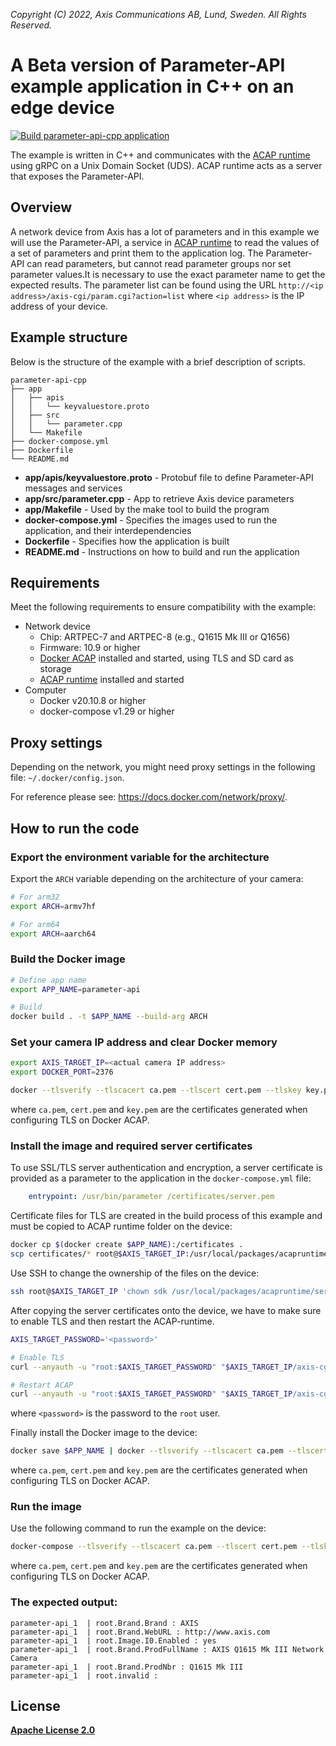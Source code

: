 *Copyright (C) 2022, Axis Communications AB, Lund, Sweden. All Rights Reserved.*

# A Beta version of Parameter-API example application in C++ on an edge device

[![Build parameter-api-cpp application](https://github.com/AxisCommunications/acap-computer-vision-sdk-examples/actions/workflows/parameter-api-cpp.yml/badge.svg)](https://github.com/AxisCommunications/acap-computer-vision-sdk-examples/actions/workflows/parameter-api-cpp.yml)

The example is written in C++ and communicates with the [ACAP runtime](https://hub.docker.com/r/axisecp/acap-runtime) using gRPC on a Unix Domain Socket (UDS). ACAP runtime acts as a server that exposes the Parameter-API.

## Overview

A network device from Axis has a lot of parameters and in this example we will use the Parameter-API, a service in [ACAP runtime](https://hub.docker.com/r/axisecp/acap-runtime) to read the values of a set of parameters and print them to the application log. The Parameter-API can read parameters, but cannot read parameter groups nor set parameter values.It is necessary to use the exact parameter name to get the expected results. The parameter list can be found using the URL `http://<ip address>/axis-cgi/param.cgi?action=list` where `<ip address>` is the IP address of your device.

## Example structure

Below is the structure of the example with a brief description of scripts.

```text
parameter-api-cpp
├── app
│   ├── apis
│   │   └── keyvaluestore.proto
│   ├── src
│   │   └── parameter.cpp
│   └── Makefile
├── docker-compose.yml
├── Dockerfile
└── README.md
```

* **app/apis/keyvaluestore.proto** - Protobuf file to define Parameter-API messages and services
* **app/src/parameter.cpp** - App to retrieve Axis device parameters
* **app/Makefile** - Used by the make tool to build the program
* **docker-compose.yml** - Specifies the images used to run the application, and their interdependencies
* **Dockerfile** - Specifies how the application is built
* **README.md** - Instructions on how to build and run the application

## Requirements

Meet the following requirements to ensure compatibility with the example:

* Network device
  * Chip: ARTPEC-7 and ARTPEC-8 (e.g., Q1615 Mk III or Q1656)
  * Firmware: 10.9 or higher
  * [Docker ACAP](https://github.com/AxisCommunications/docker-acap) installed and started, using TLS and SD card as storage
  * [ACAP runtime](https://hub.docker.com/r/axisecp/acap-runtime) installed and started
* Computer
  * Docker v20.10.8 or higher
  * docker-compose v1.29 or higher

## Proxy settings

Depending on the network, you might need proxy settings in the following file: `~/.docker/config.json`.

For reference please see: https://docs.docker.com/network/proxy/.

## How to run the code

### Export the environment variable for the architecture

Export the `ARCH` variable depending on the architecture of your camera:

```sh
# For arm32
export ARCH=armv7hf

# For arm64
export ARCH=aarch64
```

### Build the Docker image

```sh
# Define app name
export APP_NAME=parameter-api

# Build
docker build . -t $APP_NAME --build-arg ARCH
```

### Set your camera IP address and clear Docker memory

```sh
export AXIS_TARGET_IP=<actual camera IP address>
export DOCKER_PORT=2376

docker --tlsverify --tlscacert ca.pem --tlscert cert.pem --tlskey key.pem -H tcp://$AXIS_TARGET_IP:$DOCKER_PORT system prune -af
```

where `ca.pem`, `cert.pem` and `key.pem` are the certificates generated when configuring TLS on Docker ACAP.

### Install the image and required server certificates

To use SSL/TLS server authentication and encryption, a server certificate is provided as a parameter to the application in the `docker-compose.yml` file:

```yaml
    entrypoint: /usr/bin/parameter /certificates/server.pem
```

Certificate files for TLS are created in the build process of this example and must be copied to ACAP runtime folder on the device:

```sh
docker cp $(docker create $APP_NAME):/certificates .
scp certificates/* root@$AXIS_TARGET_IP:/usr/local/packages/acapruntime
```

Use SSH to change the ownership of the files on the device:

```sh
ssh root@$AXIS_TARGET_IP 'chown sdk /usr/local/packages/acapruntime/server.*'
```

After copying the server certificates onto the device, we have to make sure to enable TLS and then restart the ACAP-runtime.

```sh
AXIS_TARGET_PASSWORD='<password>'

# Enable TLS
curl --anyauth -u "root:$AXIS_TARGET_PASSWORD" "$AXIS_TARGET_IP/axis-cgi/param.cgi?action=update&acapruntime.UseTLS=yes"

# Restart ACAP
curl --anyauth -u "root:$AXIS_TARGET_PASSWORD" "$AXIS_TARGET_IP/axis-cgi/applications/control.cgi?package=acapruntime&action=restart"
```

where `<password>` is the password to the `root` user.

Finally install the Docker image to the device:

```sh
docker save $APP_NAME | docker --tlsverify --tlscacert ca.pem --tlscert cert.pem --tlskey key.pem -H tcp://$AXIS_TARGET_IP:$DOCKER_PORT load
```

where `ca.pem`, `cert.pem` and `key.pem` are the certificates generated when configuring TLS on Docker ACAP.

### Run the image

Use the following command to run the example on the device:

```sh
docker-compose --tlsverify --tlscacert ca.pem --tlscert cert.pem --tlskey key.pem -H tcp://$AXIS_TARGET_IP:$DOCKER_PORT up
```

where `ca.pem`, `cert.pem` and `key.pem` are the certificates generated when configuring TLS on Docker ACAP.

### The expected output:

```text
parameter-api_1  | root.Brand.Brand : AXIS
parameter-api_1  | root.Brand.WebURL : http://www.axis.com
parameter-api_1  | root.Image.I0.Enabled : yes
parameter-api_1  | root.Brand.ProdFullName : AXIS Q1615 Mk III Network Camera
parameter-api_1  | root.Brand.ProdNbr : Q1615 Mk III
parameter-api_1  | root.invalid :
```

## License

**[Apache License 2.0](../LICENSE)**
